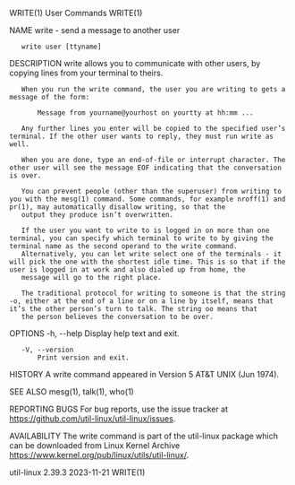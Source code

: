 WRITE(1)                                                                                       User Commands                                                                                       WRITE(1)

NAME
       write - send a message to another user

       write user [ttyname]

DESCRIPTION
       write allows you to communicate with other users, by copying lines from your terminal to theirs.

       When you run the write command, the user you are writing to gets a message of the form:

           Message from yourname@yourhost on yourtty at hh:mm ...

       Any further lines you enter will be copied to the specified user’s terminal. If the other user wants to reply, they must run write as well.

       When you are done, type an end-of-file or interrupt character. The other user will see the message EOF indicating that the conversation is over.

       You can prevent people (other than the superuser) from writing to you with the mesg(1) command. Some commands, for example nroff(1) and pr(1), may automatically disallow writing, so that the
       output they produce isn’t overwritten.

       If the user you want to write to is logged in on more than one terminal, you can specify which terminal to write to by giving the terminal name as the second operand to the write command.
       Alternatively, you can let write select one of the terminals - it will pick the one with the shortest idle time. This is so that if the user is logged in at work and also dialed up from home, the
       message will go to the right place.

       The traditional protocol for writing to someone is that the string -o, either at the end of a line or on a line by itself, means that it’s the other person’s turn to talk. The string oo means that
       the person believes the conversation to be over.

OPTIONS
       -h, --help
           Display help text and exit.

       -V, --version
           Print version and exit.

HISTORY
       A write command appeared in Version 5 AT&T UNIX (Jun 1974).

SEE ALSO
       mesg(1), talk(1), who(1)

REPORTING BUGS
       For bug reports, use the issue tracker at https://github.com/util-linux/util-linux/issues.

AVAILABILITY
       The write command is part of the util-linux package which can be downloaded from Linux Kernel Archive <https://www.kernel.org/pub/linux/utils/util-linux/>.

util-linux 2.39.3                                                                                2023-11-21                                                                                        WRITE(1)
